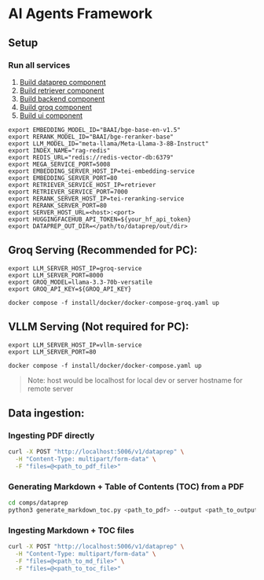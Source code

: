 # AI Agents Framework

## Setup

### Run all services

1. [Build dataprep component](./comps/dataprep/README.md)
2. [Build retriever component](./comps/retriever/README.md)
3. [Build backend component](./comps/README.md)
4. [Build groq component](./comps/groq/README.md)
5. [Build ui component](./design-patterns/rag/README.md)

```
export EMBEDDING_MODEL_ID="BAAI/bge-base-en-v1.5"
export RERANK_MODEL_ID="BAAI/bge-reranker-base"
export LLM_MODEL_ID="meta-llama/Meta-Llama-3-8B-Instruct"
export INDEX_NAME="rag-redis"
export REDIS_URL="redis://redis-vector-db:6379"
export MEGA_SERVICE_PORT=5008
export EMBEDDING_SERVER_HOST_IP=tei-embedding-service
export EMBEDDING_SERVER_PORT=80
export RETRIEVER_SERVICE_HOST_IP=retriever
export RETRIEVER_SERVICE_PORT=7000 
export RERANK_SERVER_HOST_IP=tei-reranking-service
export RERANK_SERVER_PORT=80 
export SERVER_HOST_URL=<host>:<port>
export HUGGINGFACEHUB_API_TOKEN=${your_hf_api_token}
export DATAPREP_OUT_DIR=</path/to/dataprep/out/dir>
```

## Groq Serving (Recommended for PC): 
```
export LLM_SERVER_HOST_IP=groq-service
export LLM_SERVER_PORT=8000
export GROQ_MODEL=llama-3.3-70b-versatile
export GROQ_API_KEY=${GROQ_API_KEY}

docker compose -f install/docker/docker-compose-groq.yaml up
```

## VLLM Serving (Not required for PC):
```
export LLM_SERVER_HOST_IP=vllm-service
export LLM_SERVER_PORT=80

docker compose -f install/docker/docker-compose.yaml up
```



> Note: host would be localhost for local dev or server hostname for remote server

## Data ingestion:

### Ingesting PDF directly

```bash
curl -X POST "http://localhost:5006/v1/dataprep" \
  -H "Content-Type: multipart/form-data" \
  -F "files=@<path_to_pdf_file>"
```

### Generating Markdown + Table of Contents (TOC) from a PDF

```bash
cd comps/dataprep
python3 generate_markdown_toc.py <path_to_pdf> --output <path_to_output_location>
```

### Ingesting Markdown + TOC files

```bash
curl -X POST "http://localhost:5006/v1/dataprep" \
  -H "Content-Type: multipart/form-data" \
  -F "files=@<path_to_md_file>" \
  -F "files=@<path_to_toc_file>"
```
